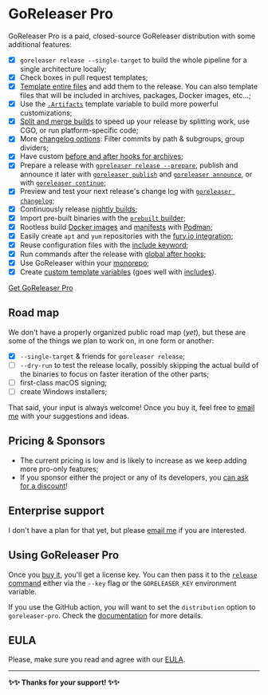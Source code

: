 # GoReleaser Pro

GoReleaser Pro is a paid, closed-source GoReleaser distribution with some
additional features:

- [x] `goreleaser release --single-target` to build the whole pipeline for a
      single architecture locally;
- [x] Check boxes in pull request templates;
- [x] [Template entire files](/customization/templatefiles) and add them to the
      release. You can also template files that will be included in archives,
      packages, Docker images, etc...;
- [x] Use the [`.Artifacts`](/customization/templates/#artifacts) template
      variable to build more powerful customizations;
- [x] [Split and merge builds](/customization/partial) to speed up your release
      by splitting work, use CGO, or run platform-specific code;
- [x] More [changelog options](/customization/changelog): Filter commits by path
      & subgroups, group dividers;
- [x] Have custom [before and after hooks for archives](/customization/archive/);
- [x] Prepare a release with
      [`goreleaser release --prepare`](/cmd/goreleaser_release/), publish and
      announce it later with
      [`goreleaser publish`](/cmd/goreleaser_publish/) and
      [`goreleaser announce`](/cmd/goreleaser_announce/), or with
      [`goreleaser continue`](/cmd/goreleaser_continue/);
- [x] Preview and test your next release's change log with
      [`goreleaser changelog`](/cmd/goreleaser_changelog/);
- [x] Continuously release [nightly builds](/customization/nightlies/);
- [x] Import pre-built binaries with the
      [`prebuilt` builder](/customization/build/#import-pre-built-binaries);
- [x] Rootless build [Docker images](/customization/docker/#podman) and
      [manifests](/customization/docker_manifest/#podman) with
      [Podman](https://podman.io);
- [x] Easily create `apt` and `yum` repositories with the
      [fury.io integration](/customization/fury/);
- [x] Reuse configuration files with the
      [include keyword](/customization/includes/);
- [x] Run commands after the release with
      [global after hooks](/customization/hooks/);
- [x] Use GoReleaser within your [monorepo](/customization/monorepo/);
- [x] Create
      [custom template variables](/customization/templates/#custom-variables)
      (goes well with [includes](/customization/includes/)).

<script src="https://gumroad.com/js/gumroad.js"></script>

<a class="gumroad-button" href="https://gumroad.com/l/CadfZ" target="_blank">Get GoReleaser Pro</a>

## Road map

We don't have a properly organized public road map (_yet_), but these are some
of the things we plan to work on, in one form or another:

- [x] `--single-target` & friends for `goreleaser release`;
- [ ] `--dry-run` to test the release locally, possibly skipping the actual
      build of the binaries to focus on faster iteration of the other parts;
- [ ] first-class macOS signing;
- [ ] create Windows installers;

That said, your input is always welcome!
Once you buy it, feel free to
[email me](mailto:carlos@becker.software?subject=GoReleaser%20Feature%20Suggestion)
with your suggestions and ideas.

## Pricing & Sponsors

- The current pricing is low and is likely to increase as we keep adding more
  pro-only features;
- If you sponsor either the project or any of its developers, you [can ask for a
  discount](mailto:carlos@becker.software?subject=GoReleaser%20Coupon%20Request)!

## Enterprise support

I don't have a plan for that yet, but please [email
me](mailto:carlos@becker.software?subject=GoReleaser%20Enterprise%20Support) if
you are interested.

## Using GoReleaser Pro

Once you [buy it](https://gum.co/goreleaser), you'll get a license key. You can
then pass it to the [`release` command](/cmd/goreleaser_release/) either via the
`--key` flag or the `GORELEASER_KEY` environment variable.

If you use the GitHub action, you will want to set the `distribution` option to
`goreleaser-pro`. Check the [documentation](/ci/actions/) for more details.

## EULA

Please, make sure you read and agree with our [EULA](/eula).

---

**✨✨ Thanks for your support! ✨✨**

